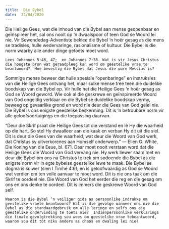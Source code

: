 ```yaml
---
title:  Die Bybel
date:  23/04/2020
---
```


Die Heilige Gees, wat die inhoud van die Bybel aan mense geopenbaar en geïnspireer het, sal ons nooit op ‘n dwaalspoor of teen God se Woord lei nie. Vir Sewendedag-Adventiste beklee die Bybel ‘n hoër gesag as die mens se tradisies, hulle wedervaringe, rasionalisme of kultuur.  Die Bybel is die norm waarby alle ander dinge getoets moet word.

`Lees Johannes 5:46, 47;  en Johannes 7:38. Wat is vir Jesus Christus die hoogste bron wat geraadpleeg kan word om geestelike vrae te beantwoord?  Hoe bevestig die Bybel dat Jesus die ware Messias is?`

Sommige mense beweer dat hulle spesiale “openbaringe” en instruksies van die Heilige Gees ontvang het, maar sulke mense tree teen die duidelike boodskap van die Bybel op. Vir hulle het die Heilige Gees ‘n hoër gesag as God se Woord geword.  Wie ook al die geskrewe en geïnspireerde Woord van God ongeldig verklaar en die Bybel se duidelike boodskap vermy, beweeg op gevaarlike grond en word nie deur die Gees van God gelei nie. Die Bybel is ons enigste geestelike beskerming.  Dit is ‘n betroubare norm vir alle geloofsoortuigings en die toepassing daarvan.

“Deur die Skrif praat die Heilige Gees tot die verstand en lê Hy die waarheid op die hart. So stel Hy dwaalleer aan die kaak en verban Hy dit uit die siel. Dit is deur die Gees van die waarheid, wat deur die Woord van God werk, dat Christus sy uitverkorenes aan Homself onderwerp.” — Ellen G. White, Die Koning van die Eeue, bl. 671. Daar moet nooit verstaan word dat die Heilige Gees die Woord van God vervang nie.  Hy werk liewer saam met en deur die Bybel om ons na Christus te trek om sodoende die Bybel as die enigste norm vir ‘n egte bybelse geestelike lewe te maak.  Die Bybel se dogma is suiwer (sien I Timhé 4:6), en is geloofwaardig as God se Woord wat verdien om ten volle aanvaar te moet word. Dit is nie ons taak om die Skrif te oordeel nie. Die Woord van God het eerder die reg en die gesag om ons en ons denke te oordeel. Dit is immers die geskrewe Woord van God self.

`Waarom is die Bybel ‘n veiliger gids as persoonlike indrukke om geestelike vraete beantwoord? Wat is die gevolge wanneer ons nie die Bybel as die standaardgebruik om alle leringe en selfs ons eie geestelike ondervinding te toets nie?  Indienpersoonlike verklarings die finale gevolgtrekking sou wees om geestelike vrae tebeantwoord, waarom sou dit tot niks anders as chaos en dwaling lei nie?`